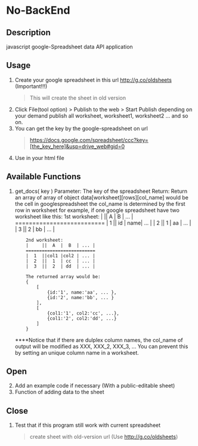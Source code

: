# No-BackEnd

## Description
javascript google-Spreadsheet data API application

## Usage
1.	Create your google spreadsheet in this url http://g.co/oldsheets (Important!!!)
	> This will create the sheet in old version
2.	Click File(tool option) > Publish to the web > Start Publish
	depending on your demand publish all worksheet, worksheet1, worksheet2 ... and so on.
3.	You can get the key by the google-spreadsheet on url
	> https://docs.google.com/spreadsheet/ccc?key=[the_key_here]&usp=drive_web#gid=0
4.	Use <script src="[path to noBackEnd.js]"></script> in your html file

## Available Functions
1.	get_docs( key )
	Parameter: The key of the spreadsheet
	Return: Return an array of array of object
			data[worksheet][rows][col_name] would be the cell in googlespreadsheet
			the col_name is determined by the first row in worksheet
			for example, if one google spreadsheet have two worksheet like this:
			1st worksheet:
			|     ||  A  |  B  | ... |
			==========================
			|  1  ||  id | name| ... |
			|  2  ||  1  | aa  | ... |
			|  3  ||  2  | bb  | ... |

			2nd worksheet:
			|     ||  A  |  B  | ... |
			==========================
			|  1  ||col1 |col2 | ... |
			|  2  ||  1  | cc  | ... |
			|  3  ||  2  | dd  | ... |

			The returned array would be:
			{
				[
					{id:'1', name:'aa', ... },
					{id:'2', name:'bb', ... }
				],
				[
					{col1:'1', col2:'cc', ...},
					{col1:'2', col2:'dd', ...}
				]
			}
	****Notice that if there are dulplex column names, the col_name of output will be modified as XXX, XXX_2, XXX_3, ... 
		You can prevent this by setting an unique column name in a worksheet. 
## Open
2.	Add an example code if necessary (With a public-editable sheet)
3.	Function of adding data to the sheet

## Close
1.	Test that if this program still work with current spreadsheet
	> create sheet with old-version url (Use http://g.co/oldsheets)

<!--
vi:ts=4:st=4:nowrap
-->
